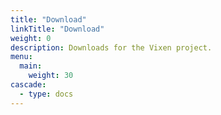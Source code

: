 ```yaml
---
title: "Download"
linkTitle: "Download"
weight: 0
description: Downloads for the Vixen project.
menu:
  main:
    weight: 30
cascade:
  - type: docs
---
```

